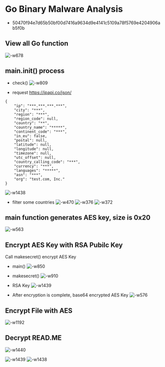 # Go Binary Malware Analysis
- 50470f94e7d65b50bf00d7416a9634d9e4141c5109a78f5769e4204906ab5f0b

## View all Go function
![-w678](media/15719963515381/15719966989574.jpg)

## main.init() process
* check()
![-w809](media/15719963515381/15722452431779.jpg)

* request https://ipapi.co/json/
```
{
    "ip": "***.***.***.***",
    "city": "***",
    "region": "***",
    "region_code": null,
    "country": "**",
    "country_name": "*****",
    "continent_code": "***",
    "in_eu": false,
    "postal": null,
    "latitude": null,
    "longitude": null,
    "timezone": null,
    "utc_offset": null,
    "country_calling_code": "***",
    "currency": "***",
    "languages": "*****",
    "asn": "***",
    "org": "test.com, Inc."
}
```
![-w1438](media/15719963515381/15722453395743.jpg)

* filter some countries
![-w470](media/15719963515381/15722456920527.jpg)
![-w376](media/15719963515381/15722457244255.jpg)
![-w372](media/15719963515381/15722457487266.jpg)

## main function generates AES key, size is 0x20
![-w563](media/15719963515381/15719983603851.jpg)

## Encrypt AES Key with RSA Pubilc Key
Call makesecret() encrypt AES Key
* main()
![-w850](media/15719963515381/15722431220283.jpg)
* makesecret()
![-w910](media/15719963515381/15722432273692.jpg)
* RSA Key
![-w1439](media/15719963515381/15722426597591.jpg)

* After encryption is complete, base64 encrypted AES Key
![-w576](media/15719963515381/15722450490592.jpg)


## Encrypt File with AES
![-w1192](media/15719963515381/15722445421844.jpg)


## Decrypt READ.ME
![-w1440](media/15719963515381/15722447463997.jpg)

![-w1439](media/15719963515381/15722448486349.jpg)
![-w1438](media/15719963515381/15722458937789.jpg)
